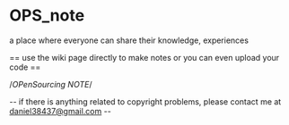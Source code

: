 # OPS_note
  
  a place where everyone can share their knowledge, experiences

  == use the wiki page directly to make notes or you can even upload your code ==

/*OPenSourcing NOTE*/

-- if there is anything related to copyright problems, please contact me at daniel38437@gmail.com --
